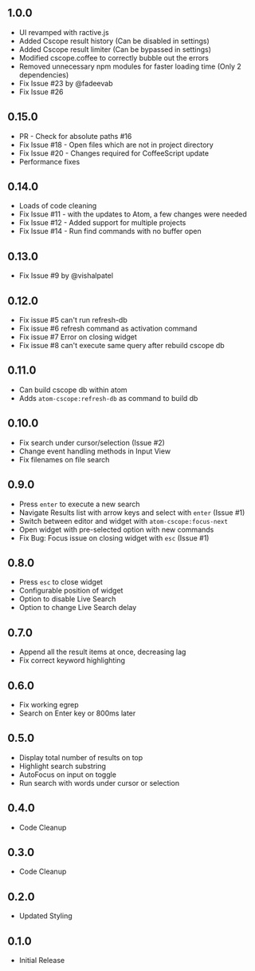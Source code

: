 ## 1.0.0
* UI revamped with ractive.js
* Added Cscope result history (Can be disabled in settings)
* Added Cscope result limiter (Can be bypassed in settings)
* Modified cscope.coffee to correctly bubble out the errors
* Removed unnecessary npm modules for faster loading time (Only 2 dependencies)
* Fix Issue #23 by @fadeevab
* Fix Issue #26

## 0.15.0
* PR - Check for absolute paths #16
* Fix Issue #18 - Open files which are not in project directory
* Fix Issue #20 - Changes required for CoffeeScript update
* Performance fixes

## 0.14.0
* Loads of code cleaning
* Fix Issue #11 - with the updates to Atom, a few changes were needed
* Fix Issue #12 - Added support for multiple projects
* Fix Issue #14 - Run find commands with no buffer open

## 0.13.0
* Fix Issue #9 by @vishalpatel

## 0.12.0
* Fix issue #5 can't run refresh-db
* Fix issue #6 refresh command as activation command
* Fix issue #7 Error on closing widget
* Fix issue #8 can't execute same query after rebuild cscope db
## 0.11.0
* Can build cscope db within atom
* Adds `atom-cscope:refresh-db` as command to build db
## 0.10.0
* Fix search under cursor/selection (Issue #2)
* Change event handling methods in Input View
* Fix filenames on file search
## 0.9.0
* Press `enter` to execute a new search
* Navigate Results list with arrow keys and select with `enter` (Issue #1)
* Switch between editor and widget with `atom-cscope:focus-next`
* Open widget with pre-selected option with new commands
* Fix Bug: Focus issue on closing widget with `esc` (Issue #1)
## 0.8.0
* Press `esc` to close widget
* Configurable position of widget
* Option to disable Live Search
* Option to change Live Search delay
## 0.7.0
* Append all the result items at once, decreasing lag
* Fix correct keyword highlighting
## 0.6.0
* Fix working egrep
* Search on Enter key or 800ms later
## 0.5.0
* Display total number of results on top
* Highlight search substring
* AutoFocus on input on toggle
* Run search with words under cursor or selection 
## 0.4.0
* Code Cleanup
## 0.3.0
* Code Cleanup
## 0.2.0
* Updated Styling
## 0.1.0
* Initial Release

